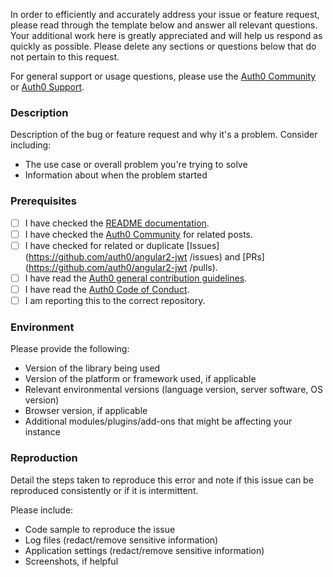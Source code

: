 In order to efficiently and accurately address your issue or feature request, please read through the template below and answer all relevant questions. Your additional work here is greatly appreciated and will help us respond as quickly as possible. Please delete any sections or questions below that do not pertain to this request.

For general support or usage questions, please use the [Auth0 Community](https://community.auth0.com/) or [Auth0 Support](https://support.auth0.com).

### Description

Description of the bug or feature request and why it's a problem. Consider including:

- The use case or overall problem you're trying to solve
- Information about when the problem started

### Prerequisites

- [ ] I have checked the [README documentation](https://github.com/auth0/angular2-jwt/blob/master/README.md).
- [ ] I have checked the [Auth0 Community](https://community.auth0.com/) for related posts.
- [ ] I have checked for related or duplicate [Issues](https://github.com/auth0/angular2-jwt
/issues) and [PRs](https://github.com/auth0/angular2-jwt
/pulls).
- [ ] I have read the [Auth0 general contribution guidelines](https://github.com/auth0/open-source-template/blob/master/GENERAL-CONTRIBUTING.md).
- [ ] I have read the [Auth0 Code of Conduct](https://github.com/auth0/open-source-template/blob/master/CODE-OF-CONDUCT.md).
- [ ] I am reporting this to the correct repository.

### Environment

Please provide the following:

- Version of the library being used
- Version of the platform or framework used, if applicable
- Relevant environmental versions (language version, server software, OS version)
- Browser version, if applicable
- Additional modules/plugins/add-ons that might be affecting your instance

### Reproduction

Detail the steps taken to reproduce this error and note if this issue can be reproduced consistently or if it is intermittent.

Please include:

- Code sample to reproduce the issue
- Log files (redact/remove sensitive information)
- Application settings (redact/remove sensitive information)
- Screenshots, if helpful
